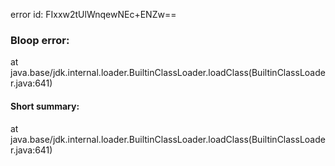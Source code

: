 error id: FIxxw2tUlWnqewNEc+ENZw==
### Bloop error:

at java.base/jdk.internal.loader.BuiltinClassLoader.loadClass(BuiltinClassLoader.java:641)
#### Short summary: 

at java.base/jdk.internal.loader.BuiltinClassLoader.loadClass(BuiltinClassLoader.java:641)